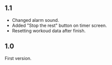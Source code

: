## 1.1
- Changed alarm sound.
- Added "Stop the rest" button on timer screen.
- Resetting workoud data after finish.

## 1.0
First version.
